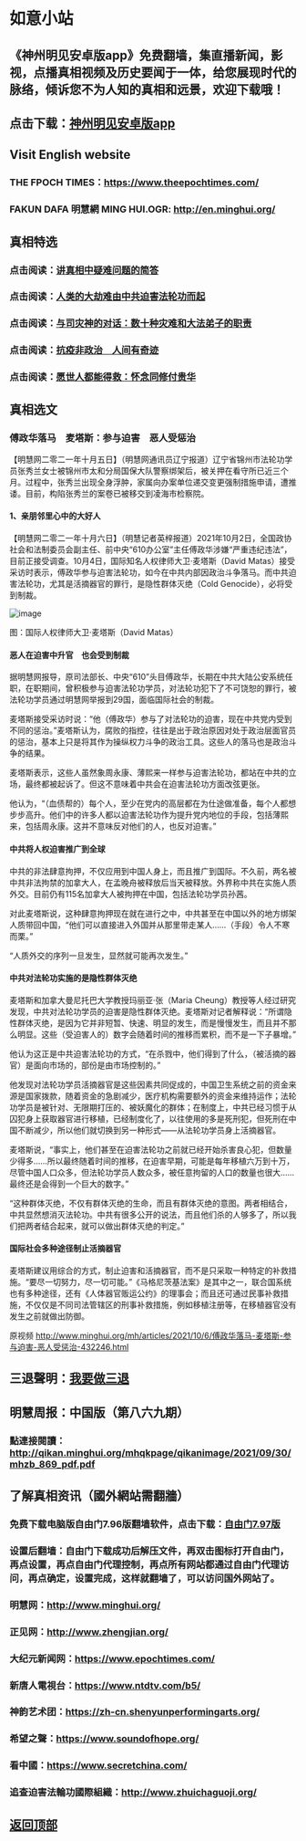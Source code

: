 # 如意小站

## 《神州明见安卓版app》免费翻墙，集直播新闻，影视，点播真相视频及历史要闻于一体，给您展现时代的脉络，倾诉您不为人知的真相和远景，欢迎下载哦！

## 点击下载：[神州明见安卓版app](https://github.com/pinhe91/tuiguang/files/7240768/_5.1.zip)

## Visit English website

### THE FPOCH TIMES：https://www.theepochtimes.com/

### FAKUN DAFA 明慧網 MING HUI.OGR: http://en.minghui.org/

## 真相特选

### 点击阅读：[讲真相中疑难问题的简答](https://github.com/pinhe91/jcxw3/tree/main)

### 点击阅读：[人类的大劫难由中共迫害法轮功而起](https://github.com/pinhe91/jcxw4/tree/main) 

### 点击阅读：[与司灾神的对话：数十种灾难和大法弟子的职责](https://github.com/pinhe91/jcxw1/tree/main) 

### 点击阅读：[抗疫非政治　人间有奇迹](https://github.com/pinhe91/jcxw2/tree/main) 

### 点击阅读：[愿世人都能得救：怀念同修付贵华](https://github.com/pinhe91/jcxw5/tree/main)

## 真相选文

### 傅政华落马　麦塔斯：参与迫害　恶人受惩治

【明慧网二零二一年十月五日】（明慧网通讯员辽宁报道）辽宁省锦州市法轮功学员张秀兰女士被锦州市太和分局国保大队警察绑架后，被关押在看守所已近三个月。过程中，张秀兰出现全身浮肿，家属向办案单位递交变更强制措施申请，遭推诿。目前，构陷张秀兰的案卷已被移交到凌海市检察院。

#### 1、亲朋邻里心中的大好人

【明慧网二零二一年十月六日】（明慧记者英梓报道）2021年10月2日，全国政协社会和法制委员会副主任、前中央“610办公室”主任傅政华涉嫌“严重违纪违法”，目前正接受调查。10月4日，国际知名人权律师大卫·麦塔斯（David Matas）接受采访时表示，傅政华参与迫害法轮功，如今在中共内部因政治斗争落马。而中共迫害法轮功，尤其是活摘器官的罪行，是隐性群体灭绝（Cold Genocide），必将受到制裁。

![image](https://user-images.githubusercontent.com/79625284/136175424-ee8e8e82-3342-4687-9065-c2eae005c388.png)

图：国际人权律师大卫·麦塔斯（David Matas）

#### 恶人在迫害中升官　也会受到制裁

据明慧网报导，原司法部长、中央“610”头目傅政华，长期在中共大陆公安系统任职，在职期间，曾积极参与迫害法轮功学员，对法轮功犯下了不可饶恕的罪行，被法轮功学员通过明慧网举报到29国，面临国际社会的制裁。

麦塔斯接受采访时说：“他（傅政华）参与了对法轮功的迫害，现在中共党内受到不同的惩治。”麦塔斯认为，腐败的指控，往往是出于政治原因对处于政治层面官员的惩治，基本上只是将其作为操纵权力斗争的政治工具。这些人的落马也是政治斗争的结果。

麦塔斯表示，这些人虽然象周永康、薄熙来一样参与迫害法轮功，都站在中共的立场，最终都被起诉了。但这不意味着中共会在迫害法轮功方面改弦更张。

他认为，“（血债帮的）每个人，至少在党内的高层都在为仕途做准备，每个人都想步步高升。他们中的许多人都以迫害法轮功作为提升党内地位的手段，包括薄熙来，包括周永康。这并不意味反对他们的人，也反对迫害。”

#### 中共将人权迫害推广到全球

中共的非法肆意拘押，不仅应用到中国人身上，而且推广到国际。不久前，两名被中共非法拘禁的加拿大人，在孟晚舟被释放后当天被释放。外界称中共在实施人质外交。目前仍有115名加拿大人被拘押在中国，包括法轮功学员孙茜。

对此麦塔斯说，这种肆意拘押现在就在进行之中，中共甚至在中国以外的地方绑架人质带回中国，“他们可以直接进入外国并从那里带走某人……（手段）令人不寒而栗。”

“人质外交的序列一旦发生，显然就可能再次发生。”

#### 中共对法轮功实施的是隐性群体灭绝

麦塔斯和加拿大曼尼托巴大学教授玛丽亚·张（Maria Cheung）教授等人经过研究发现，中共对法轮功学员的迫害是隐性群体灭绝。麦塔斯对记者解释说：“所谓隐性群体灭绝，是因为它并非短暂、快速、明显的发生，而是慢慢发生，而且并不那么明显。这些（受迫害人的）数字会随着时间的推移而累积，而不是一下子暴增。”

他认为这正是中共迫害法轮功的方式，“在杀戮中，他们得到了什么，（被活摘的器官）是面向市场的，部份是由市场控制的。”

他发现对法轮功学员活摘器官是这些因素共同促成的，中国卫生系统之前的资金来源是国家拨款，随着资金的急剧减少，医疗机构需要额外的资金来维持运作；法轮功学员是被针对、无限期打压的、被妖魔化的群体；在制度上，中共已经习惯于从囚犯身上获取器官进行移植，已经制度化了，以往使用的多是死刑犯，但死刑在中国不断减少，所以他们就切换到另一种形式——从法轮功学员身上活摘器官。

麦塔斯说，“事实上，他们甚至在迫害法轮功之前就已经开始杀害良心犯，但数量少得多……所以最终随着时间的推移，在迫害早期，可能是每年移植六万到十万，尽管中国人口众多，但法轮功学员人数众多，被任意拘留的人口的数量也很大……最终还是会得到一个巨大的数字。”

“这种群体灭绝，不仅有群体灭绝的生命，而且有群体灭绝的意图。两者相结合，中共显然想消灭法轮功。中共有很多公开的说法，而且他们杀的人够多了，所以我们把两者结合起来，就可以做出群体灭绝的判定。”

#### 国际社会多种途径制止活摘器官

麦塔斯建议用综合的方式，制止迫害和活摘器官，而不是只采取一种特定的补救措施。“要尽一切努力，尽一切可能。”《马格尼茨基法案》是其中之一，联合国系统也有多种途径，还有《人体器官贩运公约》的理事会；而且还可通过民事补救措施，不仅仅是不同司法管辖区的刑事补救措施，例如移植注册等，在移植器官没有发生之前就做出防御。

原视频 http://www.minghui.org/mh/articles/2021/10/6/傅政华落马-麦塔斯-参与迫害-恶人受惩治-432246.html

## 三退聲明：[我要做三退](http://tuidang.ddns.net/)

## 明慧周报：中国版（第八六九期）

### 點連接閱讀：http://qikan.minghui.org/mhqkpage/qikanimage/2021/09/30/mhzb_869_pdf.pdf

## 了解真相资讯（國外網站需翻牆）

### 免费下载电脑版自由门7.96版翻墙软件，点击下载：[自由门7.97版](https://github.com/pinhe91/tuiguang/files/6839679/fg797r.zip)

### 设置后翻墙：自由门下载成功后解压文件，再双击图标打开自由门，再点设置，再点自由门代理控制，再点所有网站都通过自由门代理访问，再点确定，设置完成，这样就翻墙了，可以访问国外网站了。

### 明慧网：http://www.minghui.org/

### 正见网：http://www.zhengjian.org/

### 大纪元新闻网：https://www.epochtimes.com/

### 新唐人電視台：https://www.ntdtv.com/b5/

### 神韵艺术团：https://zh-cn.shenyunperformingarts.org/

### 希望之聲：https://www.soundofhope.org/

### 看中國：https://www.secretchina.com/

### 追查迫害法輪功國際組織：http://www.zhuichaguoji.org/

## [返回顶部](https://git.io/Js3EY)
